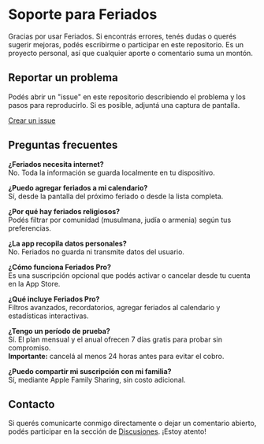 # Soporte para Feriados

Gracias por usar Feriados. Si encontrás errores, tenés dudas o querés sugerir mejoras, podés escribirme o participar en este repositorio. Es un proyecto personal, así que cualquier aporte o comentario suma un montón.

## Reportar un problema

Podés abrir un "issue" en este repositorio describiendo el problema y los pasos para reproducirlo. Si es posible, adjuntá una captura de pantalla.

[Crear un issue](https://github.com/lucasditomase/Feriados/issues)

## Preguntas frecuentes

**¿Feriados necesita internet?**  
No. Toda la información se guarda localmente en tu dispositivo.

**¿Puedo agregar feriados a mi calendario?**  
Sí, desde la pantalla del próximo feriado o desde la lista completa.

**¿Por qué hay feriados religiosos?**  
Podés filtrar por comunidad (musulmana, judía o armenia) según tus preferencias.

**¿La app recopila datos personales?**  
No. Feriados no guarda ni transmite datos del usuario.

**¿Cómo funciona Feriados Pro?**  
Es una suscripción opcional que podés activar o cancelar desde tu cuenta en la App Store.

**¿Qué incluye Feriados Pro?**  
Filtros avanzados, recordatorios, agregar feriados al calendario y estadísticas interactivas.

**¿Tengo un período de prueba?**  
Sí. El plan mensual y el anual ofrecen 7 días gratis para probar sin compromiso.  
**Importante:** cancelá al menos 24 horas antes para evitar el cobro.

**¿Puedo compartir mi suscripción con mi familia?**  
Sí, mediante Apple Family Sharing, sin costo adicional.

## Contacto

Si querés comunicarte conmigo directamente o dejar un comentario abierto, podés participar en la sección de [Discusiones](https://github.com/lucasditomase/Feriados/discussions). ¡Estoy atento!
